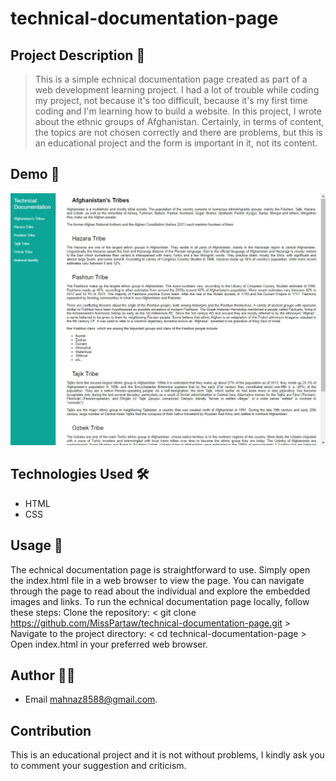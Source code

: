 # technical-documentation-page

## Project Description 📝

> This is a simple echnical documentation page created as part of a web development learning project. I had a lot of trouble while coding my project, not because it's too difficult, because it's my first time coding and I'm learning how to build a website.
In this project, I wrote about the ethnic groups of Afghanistan. Certainly, in terms of content, the topics are not chosen correctly and there are problems, but this is an educational project and the form is important in it, not its content.

## Demo 📸

![Demo](./image/Image%202024-06-06%20at%2011.04.41_f2aca5fc.jpg)

## Technologies Used 🛠️

- HTML
- CSS

## Usage 🎯

The echnical documentation page is straightforward to use. Simply open the index.html file in a web browser to view the page. You can navigate through the page to read about the individual and explore the embedded images and links.
To run the echnical documentation page locally, follow these steps:
 Clone the repository:
   < git clone <https://github.com/MissPartaw/technical-documentation-page.git> >
Navigate to the project directory:
   < cd technical-documentation-page >
Open index.html in your preferred web browser.

## Author 👩‍💻

- Email <mahnaz8588@gmail.com>.

## Contribution

This is an educational project and it is not without problems, I kindly ask you to comment your suggestion and criticism.
